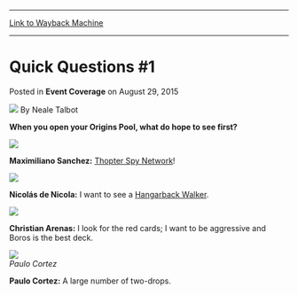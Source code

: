 
---
[Link to Wayback Machine](https://web.archive.org/web/20150830111541/http://magic.wizards.com/en/events/coverage/gpsan15/quick-questions-1-2015-08-29)

[_metadata_:author]:- "Neale Talbot"
[_metadata_:description]:- "When you open your Origins Pool, what do hope to see first? Maximiliano Sanchez Maximiliano Sanchez: Thopter Spy Network!"
[_metadata_:generator]:- "Drupal 7 (http://drupal.org)"
[_metadata_:node]:- "553161"
[_metadata_:publish_date]:- "2015-08-29"
[_metadata_:source]:- "div-main-content"
[_metadata_:title]:- "Quick Questions #1"
[_metadata_:wayback_capture_timestamp]:- "2015-08-30 11:15:41"
[_metadata_:wayback_raw_url]:- "https://web.archive.org/web/20150830111541id_/http://magic.wizards.com/en/events/coverage/gpsan15/quick-questions-1-2015-08-29"
[_metadata_:wayback_url]:- "http://magic.wizards.com/en/events/coverage/gpsan15/quick-questions-1-2015-08-29"
---


Quick Questions #1
==================



 Posted in **Event Coverage**
 on August 29, 2015 






![](https://media.magic.wizards.com/styles/auth_small/public/images/person/Neale.jpg)
By Neale Talbot










**When you open your Origins Pool, what do hope to see first?**


![](https://media.wizards.com/2015/events/gpsan15/gpsan15_qq_sanchez.jpg)  



**Maximiliano Sanchez:** [Thopter Spy Network](http://gatherer.wizards.com/Pages/Card/Details.aspx?name=Thopter+Spy+Network)!


![](https://media.wizards.com/2015/events/gpsan15/gpsan15_qq_denicola.jpg)  



**Nicolás de Nicola:** I want to see a [Hangarback Walker](http://gatherer.wizards.com/Pages/Card/Details.aspx?name=Hangarback+Walker).


![](https://media.wizards.com/2015/events/gpsan15/gpsan15_qq_arenas.jpg)  



**Christian Arenas:** I look for the red cards; I want to be aggressive and Boros is the best deck.


![](https://media.wizards.com/2015/events/gpsan15/gpsan15_qq_cortez.jpg)  
*Paulo Cortez*


**Paulo Cortez:** A large number of two-drops.







